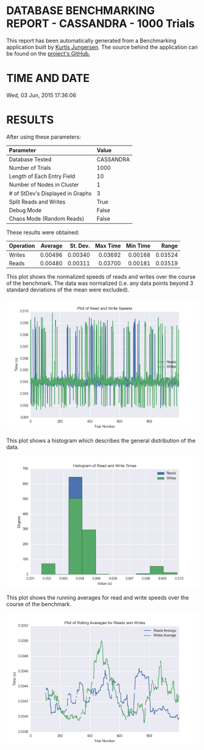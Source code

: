 DATABASE BENCHMARKING REPORT - CASSANDRA - 1000 Trials
=========================================

This report has been automatically generated from a Benchmarking application
built by [Kurtis Jungersen](http://kmjungersen.com).  The source behind the application can be found on the [project's GitHub.](https://github.com/kmjungersen/DB-Benchmarking)

TIME AND DATE
=============

Wed, 03 Jun, 2015 17:36:06


RESULTS
=======

After using these parameters:

| Parameter                        | Value     |
|:---------------------------------|:----------|
| Database Tested                  | CASSANDRA |
| Number of Trials                 | 1000      |
| Length of Each Entry Field       | 10        |
| Number of Nodes in Cluster       | 1         |
| # of StDev's Displayed in Graphs | 3         |
| Split Reads and Writes           | True      |
| Debug Mode                       | False     |
| Chaos Mode (Random Reads)        | False     |

These results were obtained:

| Operation   |   Average |   St. Dev. |   Max Time |   Min Time |   Range |
|:------------|----------:|-----------:|-----------:|-----------:|--------:|
| Writes      |   0.00496 |    0.00340 |    0.03692 |    0.00168 | 0.03524 |
| Reads       |   0.00480 |    0.00311 |    0.03700 |    0.00181 | 0.03519 |

This plot shows the normalized speeds of reads and writes over the course of the benchmark.  The data was normalized (i.e. any data points beyond 3 standard deviations of the mean were excluded).

![Alt text](images/CASSANDRA-Jun03-2015-17:36:06-rw.png "rw")

This plot shows a histogram which describes the general distribution of the data.

![Alt text](images/CASSANDRA-Jun03-2015-17:36:06-stats.png "stats")

This plot shows the running averages for read and write speeds over the course of the benchmark.

![Alt text](images/CASSANDRA-Jun03-2015-17:36:06-running_averages.png "running_averages")